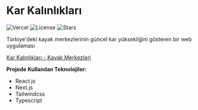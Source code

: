 # Kar Kalınlıkları

![Vercel](https://therealsujitk-vercel-badge.vercel.app/?app=karkalinliklari) ![License](https://img.shields.io/badge/license-MIT-blue) ![Stars](https://img.shields.io/github/stars/yigithanyucedag/karkalinliklari)

Türkiye'deki kayak merkezlerinin güncel kar yüksekliğini gösteren bir web uygulaması

[Kar Kalınlıkları - Kayak Merkezleri](https://karkalinliklari.vercel.app/)

**Projede Kullanılan Teknolojiler:**

- React.js
- Next.js
- Tailwindcss
- Typescript
